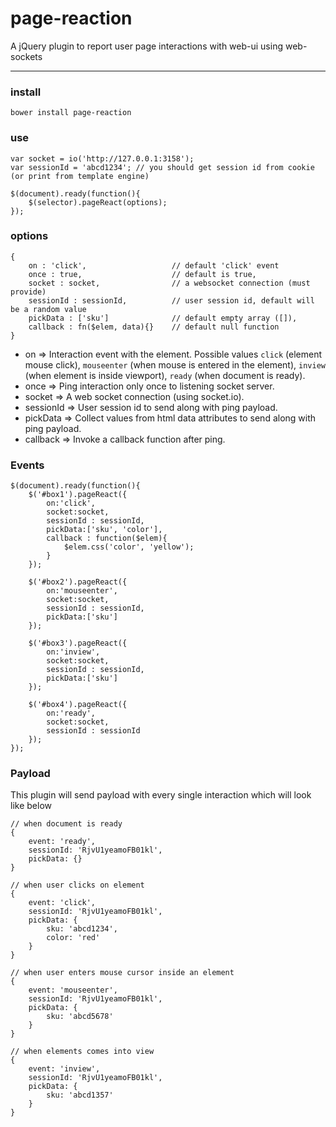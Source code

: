 # page-reaction
A jQuery plugin to report user page interactions with web-ui using web-sockets

***

### install
```
bower install page-reaction
```

### use
```
var socket = io('http://127.0.0.1:3158');
var sessionId = 'abcd1234'; // you should get session id from cookie (or print from template engine)

$(document).ready(function(){
	$(selector).pageReact(options);
});
```

### options
```
{
	on : 'click',					// default 'click' event
	once : true,					// default is true,
	socket : socket, 				// a websocket connection (must provide)
	sessionId : sessionId, 			// user session id, default will be a random value
	pickData : ['sku']				// default empty array ([]),
	callback : fn($elem, data){}	// default null function
}
```
- on => Interaction event with the element. Possible values `click` (element mouse click), `mouseenter` (when mouse is entered in the element), `inview` (when element is inside viewport), `ready` (when document is ready).
- once => Ping interaction only once to listening socket server.
- socket => A web socket connection (using socket.io).
- sessionId => User session id to send along with ping payload.
- pickData => Collect values from html data attributes to send along with ping payload.
- callback => Invoke a callback function after ping. 


### Events
```
$(document).ready(function(){
	$('#box1').pageReact({
		on:'click',
		socket:socket,
		sessionId : sessionId,
		pickData:['sku', 'color'],
		callback : function($elem){
			$elem.css('color', 'yellow');
		}
	});
	
	$('#box2').pageReact({
		on:'mouseenter',
		socket:socket,
		sessionId : sessionId,
		pickData:['sku']
	});

	$('#box3').pageReact({
		on:'inview',
		socket:socket,
		sessionId : sessionId,
		pickData:['sku']
	});

	$('#box4').pageReact({
		on:'ready',
		socket:socket,
		sessionId : sessionId
	});
});
```

### Payload
This plugin will send payload with every single interaction which will look like below

```
// when document is ready
{
	event: 'ready',
	sessionId: 'RjvU1yeamoFB01kl',
	pickData: {}
}

// when user clicks on element
{
	event: 'click',
	sessionId: 'RjvU1yeamoFB01kl',
	pickData: {
		sku: 'abcd1234',
		color: 'red'
	}
}

// when user enters mouse cursor inside an element
{
	event: 'mouseenter',
	sessionId: 'RjvU1yeamoFB01kl',
	pickData: {
		sku: 'abcd5678'
	}
}

// when elements comes into view
{
	event: 'inview',
	sessionId: 'RjvU1yeamoFB01kl',
	pickData: {
		sku: 'abcd1357'
	}
}
```

